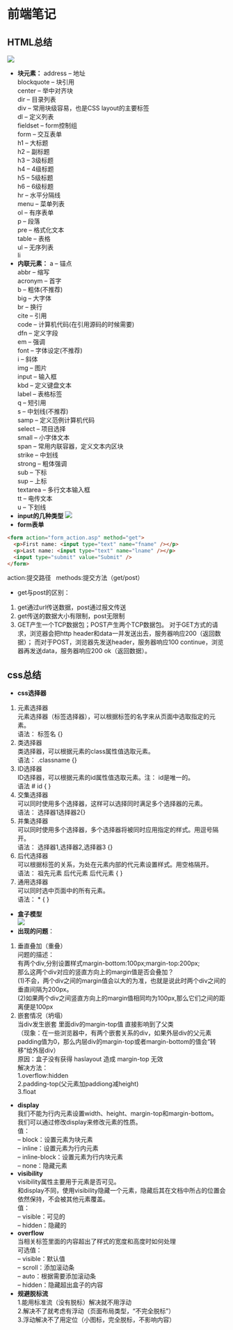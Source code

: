 # 前端笔记
## HTML总结
![](images/element.webp)
- **块元素：**
address – 地址   
blockquote – 块引用    
center – 举中对齐块     
dir – 目录列表   
div – 常用块级容易，也是CSS layout的主要标签   
dl – 定义列表   
fieldset – form控制组   
form – 交互表单   
h1 – 大标题   
h2 – 副标题   
h3 – 3级标题   
h4 – 4级标题   
h5 – 5级标题   
h6 – 6级标题   
hr – 水平分隔线   
menu – 菜单列表   
ol – 有序表单   
p – 段落   
pre – 格式化文本   
table – 表格   
ul – 无序列表   
li  
- **内联元素：**
a – 锚点   
abbr – 缩写   
acronym – 首字   
b – 粗体(不推荐)   
big – 大字体   
br – 换行   
cite – 引用   
code – 计算机代码(在引用源码的时候需要)   
dfn – 定义字段   
em – 强调   
font – 字体设定(不推荐)   
i – 斜体   
img – 图片   
input – 输入框   
kbd – 定义键盘文本   
label – 表格标签   
q – 短引用   
s – 中划线(不推荐)   
samp – 定义范例计算机代码   
select – 项目选择   
small – 小字体文本   
span – 常用内联容器，定义文本内区块   
strike – 中划线   
strong – 粗体强调   
sub – 下标   
sup – 上标   
textarea – 多行文本输入框   
tt – 电传文本   
u – 下划线  
- **input的几种类型**
![](./images/inputform.png)
- **form表单**  
``` html
<form action="form_action.asp" method="get">
  <p>First name: <input type="text" name="fname" /></p>
  <p>Last name: <input type="text" name="lname" /></p>
  <input type="submit" value="Submit" />
</form>
```
action:提交路径&nbsp;&nbsp;&nbsp;methods:提交方法（get/post）  
- get与post的区别：
1. get通过url传送数据，post通过报文传送
2. get传送的数据大小有限制，post无限制
3. GET产生一个TCP数据包；POST产生两个TCP数据包。
对于GET方式的请求，浏览器会把http header和data一并发送出去，服务器响应200（返回数据）；
而对于POST，浏览器先发送header，服务器响应100 continue，浏览器再发送data，服务器响应200 ok（返回数据）。

## css总结  
- **css选择器**
1. 元素选择器  
元素选择器（标签选择器），可以根据标签的名字来从页面中选取指定的元素。  
语法：  标签名 {}  
2. 类选择器  
类选择器，可以根据元素的class属性值选取元素。  
语法： .classname {}  
3. ID选择器  
ID选择器，可以根据元素的id属性值选取元素。注： id是唯一的。  
语法   # id { }  
4. 交集选择器  
可以同时使用多个选择器，这样可以选择同时满足多个选择器的元素。  
语法： 选择器1选择器2{}  
5. 并集选择器  
可以同时使用多个选择器，多个选择器将被同时应用指定的样式。用逗号隔开。  
语法： 选择器1,选择器2,选择器3 {}  
6. 后代选择器  
可以根据标签的关系，为处在元素内部的代元素设置样式。用空格隔开。  
语法： 祖先元素  后代元素  后代元素 { }  
7. 通用选择器  
可以同时选中页面中的所有元素。  
语法： * { }  
- **盒子模型**   
![](images/box.png)  
- **出现的问题**：  
1. 垂直叠加（重叠）  
问题的描述：   
有两个div,分别设置样式margin-bottom:100px;margin-top:200px;   
那么这两个div对应的竖直方向上的margin值是否会叠加？   
(1)不会，两个div之间的margin值会以大的为准，也就是说此时两个div之间的垂直间隔为200px。   
(2)如果两个div之间竖直方向上的margin值相同均为100px,那么它们之间的距离便是100px  
2. 嵌套情况（坍塌）  
当div发生嵌套 里面div的margin-top值 直接影响到了父类  
（现象：在一些浏览器中，有两个嵌套关系的div，如果外层div的父元素padding值为0，那么内层div的margin-top或者margin-bottom的值会“转移”给外层div）  
原因：盒子没有获得 haslayout 造成 margin-top 无效  
解决方法：  
1.overflow:hidden  
2.padding-top(父元素加paddiong减height)  
3.float  
  
- **display**  
我们不能为行内元素设置width、height、margin-top和margin-bottom。  
我们可以通过修改display来修改元素的性质。  
值：  
– block：设置元素为块元素  
– inline：设置元素为行内元素  
– inline-block：设置元素为行内块元素  
– none：隐藏元素  
- **visibility**  
visibility属性主要用于元素是否可见。  
和display不同，使用visibility隐藏一个元素，隐藏后其在文档中所占的位置会依然保持，不会被其他元素覆盖。  
值：  
– visible：可见的  
– hidden：隐藏的  
- **overflow**  
当相关标签里面的内容超出了样式的宽度和高度时如何处理  
可选值：  
– visible：默认值  
– scroll：添加滚动条  
– auto：根据需要添加滚动条  
– hidden：隐藏超出盒子的内容  
- **规避脱标流**  
1.能用标准流（没有脱标）解决就不用浮动  
2.解决不了就考虑有浮动（页面布局类型，“不完全脱标”）  
3.浮动解决不了用定位（小图标，完全脱标，不影响内容）  